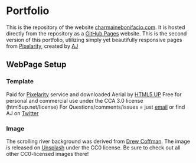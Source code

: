 # Portfolio

This is the repository of the website [charmainebonifacio.com](http://charmainebonifacio.com).
It is hosted directly from the repository as a [GitHub Pages](https://pages.github.com/) website.
This is the second version of this portfolio, utilizing simply yet beautifully responsive pages from [Pixelarity](https://pixelarity.com/), created by [AJ](https://twitter.com/ajlkn)

## WebPage Setup

### Template

Paid for [Pixelarity](https://pixelarity.com/) service and downloaded Aerial by [HTML5 UP](html5up.net)
Free for personal and commercial use under the CCA 3.0 license (html5up.net/license)
For Questions/comments/issues = just [email](aj@lkn.io) or find AJ on [Twitter](https://twitter.com/ajlkn)

### Image

The scrolling river background was derived from [Drew Coffman](https://unsplash.com/@drewcoffman).
The image is released on [Unsplash](https://unsplash.com) under the CC0 license.
Be sure to check out all other CC0-licensed images there!
